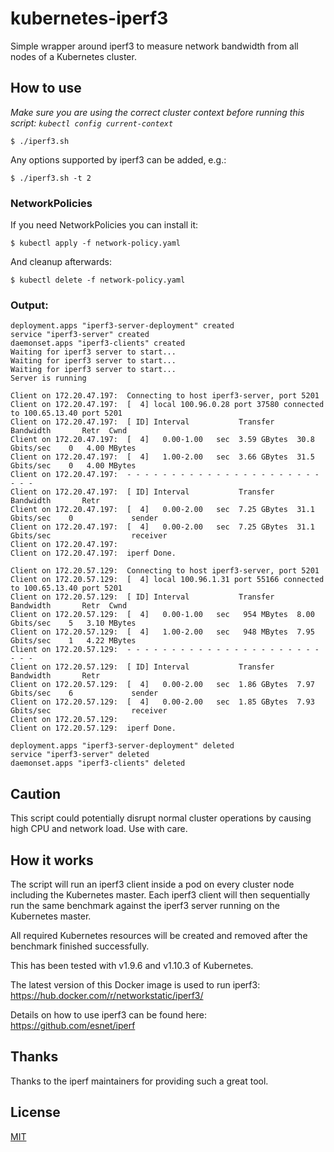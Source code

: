 # kubernetes-iperf3
Simple wrapper around iperf3 to measure network bandwidth from all nodes of a Kubernetes cluster.

## How to use
*Make sure you are using the correct cluster context before running this script: `kubectl config current-context`*
```
$ ./iperf3.sh
```

Any options supported by iperf3 can be added, e.g.:

```
$ ./iperf3.sh -t 2
```

### NetworkPolicies
If you need NetworkPolicies you can install it:

```
$ kubectl apply -f network-policy.yaml
```

And cleanup afterwards:
```
$ kubectl delete -f network-policy.yaml
```

### Output:
```
deployment.apps "iperf3-server-deployment" created
service "iperf3-server" created
daemonset.apps "iperf3-clients" created
Waiting for iperf3 server to start...
Waiting for iperf3 server to start...
Waiting for iperf3 server to start...
Server is running

Client on 172.20.47.197:  Connecting to host iperf3-server, port 5201
Client on 172.20.47.197:  [  4] local 100.96.0.28 port 37580 connected to 100.65.13.40 port 5201
Client on 172.20.47.197:  [ ID] Interval           Transfer     Bandwidth       Retr  Cwnd
Client on 172.20.47.197:  [  4]   0.00-1.00   sec  3.59 GBytes  30.8 Gbits/sec    0   4.00 MBytes
Client on 172.20.47.197:  [  4]   1.00-2.00   sec  3.66 GBytes  31.5 Gbits/sec    0   4.00 MBytes
Client on 172.20.47.197:  - - - - - - - - - - - - - - - - - - - - - - - - -
Client on 172.20.47.197:  [ ID] Interval           Transfer     Bandwidth       Retr
Client on 172.20.47.197:  [  4]   0.00-2.00   sec  7.25 GBytes  31.1 Gbits/sec    0             sender
Client on 172.20.47.197:  [  4]   0.00-2.00   sec  7.25 GBytes  31.1 Gbits/sec                  receiver
Client on 172.20.47.197:
Client on 172.20.47.197:  iperf Done.

Client on 172.20.57.129:  Connecting to host iperf3-server, port 5201
Client on 172.20.57.129:  [  4] local 100.96.1.31 port 55166 connected to 100.65.13.40 port 5201
Client on 172.20.57.129:  [ ID] Interval           Transfer     Bandwidth       Retr  Cwnd
Client on 172.20.57.129:  [  4]   0.00-1.00   sec   954 MBytes  8.00 Gbits/sec    5   3.10 MBytes
Client on 172.20.57.129:  [  4]   1.00-2.00   sec   948 MBytes  7.95 Gbits/sec    1   4.22 MBytes
Client on 172.20.57.129:  - - - - - - - - - - - - - - - - - - - - - - - - -
Client on 172.20.57.129:  [ ID] Interval           Transfer     Bandwidth       Retr
Client on 172.20.57.129:  [  4]   0.00-2.00   sec  1.86 GBytes  7.97 Gbits/sec    6             sender
Client on 172.20.57.129:  [  4]   0.00-2.00   sec  1.85 GBytes  7.93 Gbits/sec                  receiver
Client on 172.20.57.129:
Client on 172.20.57.129:  iperf Done.

deployment.apps "iperf3-server-deployment" deleted
service "iperf3-server" deleted
daemonset.apps "iperf3-clients" deleted
```

## Caution
This script could potentially disrupt normal cluster operations by causing high CPU and network load.
Use with care.

## How it works
The script will run an iperf3 client inside a pod on every cluster node including the Kubernetes master.
Each iperf3 client will then sequentially run the same benchmark against the iperf3 server running on the Kubernetes master.

All required Kubernetes resources will be created and removed after the benchmark finished successfully.

This has been tested with v1.9.6 and v1.10.3 of Kubernetes.

The latest version of this Docker image is used to run iperf3:
https://hub.docker.com/r/networkstatic/iperf3/

Details on how to use iperf3 can be found here:
https://github.com/esnet/iperf

## Thanks
Thanks to the iperf maintainers for providing such a great tool.

## License
[MIT](LICENSE)
